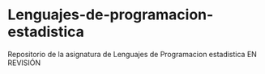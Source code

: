 # Lenguajes-de-programacion-estadistica
Repositorio de la asignatura de Lenguajes de Programacion estadistica
EN REVISIÓN

